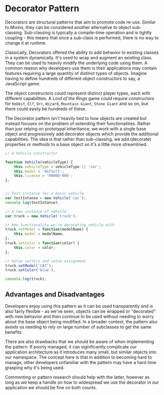 # Decorator Pattern

Decorators are structural patterns that aim to promote code re-use. Similar to Mixins, they can be considered another alternative to object sub-classing. Sub-classing is typically a compile-time operation and is tightly coupling - this means that once a sub-class is performed, there is no way to change it at runtime.

Classically, Decorators offered the ability to add behavior to existing classes in a system dynamically. It's used to wrap and augment an existing class. They can be used to heavily modify the underlying code using them. A common reason why developers use them is their applications may contain features requiring a large quantity of distinct types of objects. Imagine having to define hundreds of different object constructors to say, a JavaScript game.

The object constructors could represent distinct player types, each with different capabilities. A *Lord of the Rings* game could require constructors for `Hobbit`, `Elf`, `Orc`, `Wizard`, `Mountain Giant`, `Stone Giant` and so on, but there could easily be hundreds of these.

The Decorator pattern isn't heavily tied to how objects are created but instead focuses on the problem of extending their functionalities. Rather than jusr relying on prototypal inheritance, we work with a single base object and progressively add decorator objects which provide the additional capabilities. The idea is that rather than sub-classing, we add (decorate) properties or methods to a base object so it's a little more streamlined.

```js
// A Vehicle constructor

function Vehicle(vehicleType) {
    this.vehicleType = vehicleType || 'car';
    this.model = 'default';
    this.license = '00000-000';
};


// Test instance for a basic vehicle
var testIntanse = new Vehicle('car');
console.log(testIntanse);

// A new instance of vehicle
var truck = new Vehicle('truck');

// New functionality we're decorating vehicle with
truck.setModel = function(modelName) {
    this.model = modelName;
};
truck.setColor = function(color) {
    this.color = color;
};

// Value setters and value assignment
truck.setModel('CAT');
truck.setColor('blue');

console.log(truck);

```

## Advantages and Disadvantages

Developers enjoy using this pattern as it can be used transparently and is also fairly flexible - as we've seen, objects can be wrapped or "decorated" with new behavior and then continue to be used without needing to worry about the base object being modified. In a broader context, the pattern also avoids us needing to rely on large number of subclasses to get the same benefits.

There are also drawbacks that we should be aware of when implementing the pattern. If poorly managed, it can significantly complicate our application architecture as it introduces many small, but similar objects into our namespace. The concept here is that in addition to becoming hard to manage, other developers unfamiliar with the pattern may have a hard time grasping why it's being used.

Commenting or pattern research should help with the latter, however as long as we keep a handle on how to widespread we use the decorator in our application we should be fine on both counts.

